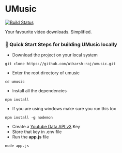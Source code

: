 # UMusic

[![Build Status](https://travis-ci.com/utkarsh-raj/umusic.svg?branch=master)](https://travis-ci.com/utkarsh-raj/umusic)

Your favourite video downloads. Simplified.


### 🚀 Quick Start Steps for building UMusic locally


- Download the project on your local system
```
git clone https://github.com/utkarsh-raj/umusic.git
```
- Enter the root directory of umusic
```
cd umusic
```
- Install all the dependencies 
```
npm install
```
- If you are using windows make sure you run this too
```
npm install -g nodemon
```
- Create a [Youtube Data API v3](https://console.developers.google.com/apis/library/youtube.googleapis.com) Key
- Store that key in .env file
- Run the **app.js** file

```
node app.js
```
